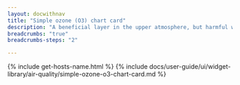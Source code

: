 ```yaml
---
layout: docwithnav
title: "Simple ozone (O3) chart card"
description: "A beneficial layer in the upper atmosphere, but harmful when present near ground level. Results displays mainly from vehicle exhaust and industrial emissions by combining the latest and aggregated values and optional simplified chart."
breadcrumbs: "true"
breadcrumbs-steps: "2"

---
```

{% include get-hosts-name.html %}
{% include docs/user-guide/ui/widget-library/air-quality/simple-ozone-o3-chart-card.md %}
